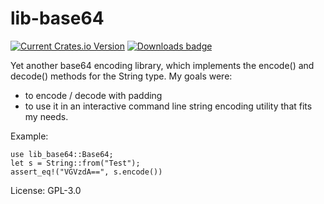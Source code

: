 # lib-base64

[![Current Crates.io Version](https://img.shields.io/crates/v/lib-base64.svg)](https://crates.io/crates/lib-base64)
[![Downloads badge](https://img.shields.io/crates/d/lib-base64.svg)](https://crates.io/crates/lib-base64)

Yet another base64 encoding library, which implements the encode() and decode() methods for the String type.
My goals were:
- to encode / decode with padding
- to use it in an interactive command line string encoding utility that fits my needs.

Example:
```
use lib_base64::Base64;
let s = String::from("Test");
assert_eq!("VGVzdA==", s.encode())
```

License: GPL-3.0
